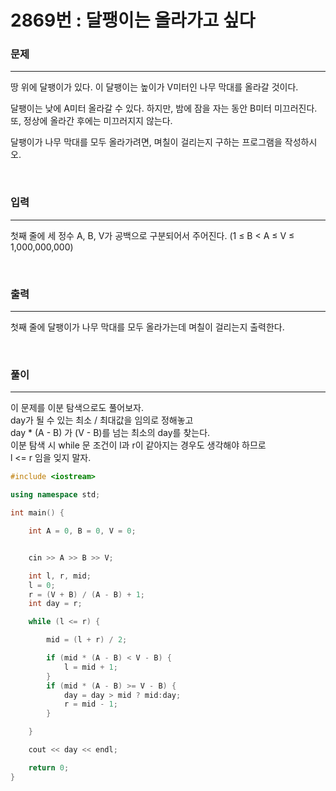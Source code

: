 2869번 : 달팽이는 올라가고 싶다
=============

### 문제
***
땅 위에 달팽이가 있다. 이 달팽이는 높이가 V미터인 나무 막대를 올라갈 것이다.

달팽이는 낮에 A미터 올라갈 수 있다. 하지만, 밤에 잠을 자는 동안 B미터 미끄러진다. 또, 정상에 올라간 후에는 미끄러지지 않는다.

달팽이가 나무 막대를 모두 올라가려면, 며칠이 걸리는지 구하는 프로그램을 작성하시오.

<br>

### 입력
***

첫째 줄에 세 정수 A, B, V가 공백으로 구분되어서 주어진다. (1 ≤ B < A ≤ V ≤ 1,000,000,000)

<br>

### 출력
***

첫째 줄에 달팽이가 나무 막대를 모두 올라가는데 며칠이 걸리는지 출력한다.

<br>

### 풀이
***

이 문제를 이분 탐색으로도 풀어보자. <br>
day가 될 수 있는 최소 / 최대값을 임의로 정해놓고 <br>
day * (A - B) 가 (V - B)를 넘는 최소의 day를 찾는다. <br>
이분 탐색 시 while 문 조건이 l과 r이 같아지는 경우도 생각해야 하므로 <br>
l <= r 임을 잊지 말자. <br>




```c++
#include <iostream>

using namespace std;

int main() {

	int A = 0, B = 0, V = 0;


	cin >> A >> B >> V;

	int l, r, mid;
	l = 0;
	r = (V + B) / (A - B) + 1;
	int day = r;

	while (l <= r) {

		mid = (l + r) / 2;

		if (mid * (A - B) < V - B) {
			l = mid + 1;
		}
		if (mid * (A - B) >= V - B) {
			day = day > mid ? mid:day;
			r = mid - 1;
		}

	}

	cout << day << endl;

	return 0;
}

```
